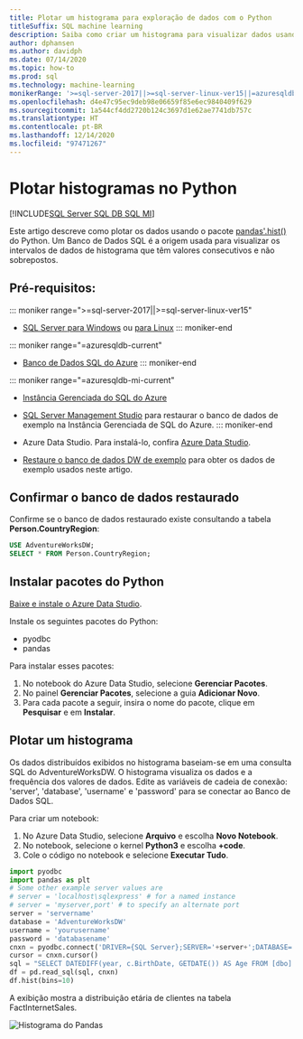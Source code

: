 ```yaml
---
title: Plotar um histograma para exploração de dados com o Python
titleSuffix: SQL machine learning
description: Saiba como criar um histograma para visualizar dados usando o Python.
author: dphansen
ms.author: davidph
ms.date: 07/14/2020
ms.topic: how-to
ms.prod: sql
ms.technology: machine-learning
monikerRange: '>=sql-server-2017||>=sql-server-linux-ver15||=azuresqldb-mi-current||=azuresqldb-current'
ms.openlocfilehash: d4e47c95ec9deb98e06659f85e6ec9840409f629
ms.sourcegitcommit: 1a544cf4dd2720b124c3697d1e62ae7741db757c
ms.translationtype: HT
ms.contentlocale: pt-BR
ms.lasthandoff: 12/14/2020
ms.locfileid: "97471267"
---
```

# <a name="plot-histograms-in-python"></a>Plotar histogramas no Python 
[!INCLUDE[SQL Server SQL DB SQL MI](../../includes/applies-to-version/sql-asdb-asdbmi.md)]

Este artigo descreve como plotar os dados usando o pacote [pandas'.hist()](https://pandas.pydata.org/pandas-docs/stable/reference/api/pandas.DataFrame.hist.html) do Python. Um Banco de Dados SQL é a origem usada para visualizar os intervalos de dados de histograma que têm valores consecutivos e não sobrepostos.

## <a name="prerequisites"></a>Pré-requisitos:

::: moniker range=">=sql-server-2017||>=sql-server-linux-ver15"
* [SQL Server para Windows](../../database-engine/install-windows/install-sql-server.md) ou [para Linux](../../linux/sql-server-linux-overview.md)
::: moniker-end

::: moniker range="=azuresqldb-current"
* [Banco de Dados SQL do Azure](/azure/sql-database/sql-database-get-started-portal)
::: moniker-end

::: moniker range="=azuresqldb-mi-current"
* [Instância Gerenciada do SQL do Azure](/azure/azure-sql/managed-instance/instance-create-quickstart)

* [SQL Server Management Studio](../../ssms/download-sql-server-management-studio-ssms.md) para restaurar o banco de dados de exemplo na Instância Gerenciada de SQL do Azure.
::: moniker-end

* Azure Data Studio. Para instalá-lo, confira [Azure Data Studio](../../azure-data-studio/what-is.md).

* [Restaure o banco de dados DW de exemplo](../../samples/adventureworks-install-configure.md) para obter os dados de exemplo usados neste artigo.

## <a name="verify-restored-database"></a>Confirmar o banco de dados restaurado

Confirme se o banco de dados restaurado existe consultando a tabela **Person.CountryRegion**:
```sql
USE AdventureWorksDW;
SELECT * FROM Person.CountryRegion;
```
  
## <a name="install-python-packages"></a>Instalar pacotes do Python

[Baixe e instale o Azure Data Studio](../../azure-data-studio/download-azure-data-studio.md).

Instale os seguintes pacotes do Python:
  * pyodbc
  * pandas

  Para instalar esses pacotes:

  1. No notebook do Azure Data Studio, selecione **Gerenciar Pacotes**.
  2. No painel **Gerenciar Pacotes**, selecione a guia **Adicionar Novo**.
  3. Para cada pacote a seguir, insira o nome do pacote, clique em **Pesquisar** e em **Instalar**.

## <a name="plot-histogram"></a>Plotar um histograma

Os dados distribuídos exibidos no histograma baseiam-se em uma consulta SQL do AdventureWorksDW. O histograma visualiza os dados e a frequência dos valores de dados. Edite as variáveis de cadeia de conexão: 'server', 'database', 'username' e 'password' para se conectar ao Banco de Dados SQL.

Para criar um notebook:

1. No Azure Data Studio, selecione **Arquivo** e escolha **Novo Notebook**.
2. No notebook, selecione o kernel **Python3** e escolha **+code**.
3. Cole o código no notebook e selecione **Executar Tudo**.

```python
import pyodbc 
import pandas as plt
# Some other example server values are
# server = 'localhost\sqlexpress' # for a named instance
# server = 'myserver,port' # to specify an alternate port
server = 'servername' 
database = 'AdventureWorksDW' 
username = 'yourusername' 
password = 'databasename'  
cnxn = pyodbc.connect('DRIVER={SQL Server};SERVER='+server+';DATABASE='+database+';UID='+username+';PWD='+ password)
cursor = cnxn.cursor()
sql = "SELECT DATEDIFF(year, c.BirthDate, GETDATE()) AS Age FROM [dbo].[FactInternetSales] s INNER JOIN dbo.DimCustomer c ON s.CustomerKey = c.CustomerKey"
df = pd.read_sql(sql, cnxn)
df.hist(bins=10)
```

A exibição mostra a distribuição etária de clientes na tabela FactInternetSales.

![Histograma do Pandas](./media/python-histogram.png)